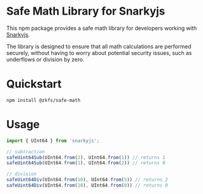 # Safe Math Library for Snarkyjs

This npm package provides a safe math library for developers working with [Snarkyjs](https://github.com/o1-labs/snarkyjs/).
 
The library is designed to ensure that all math calculations are performed securely, without having to worry about potential security issues, such as underflows or division by zero.

# Quickstart

```
npm install @zkfs/safe-math
```

# Usage

```typescript
import { UInt64 } from 'snarkyjs';

// subtraction
safeUint64Sub(UInt64.from(2), UInt64.from(1)) // returns 1
safeUint64Sub(UInt64.from(1), UInt64.from(2)) // returns 0

// division
safeUint64Div(UInt64.from(10), UInt64.from(5)) // returns 2
safeUint64Div(UInt64.from(10), UInt64.from(0)) // returns 0
```